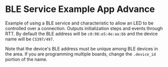 # BLE Service Example App Advance

Example of using a BLE service and characteristic to allow an LED to be
controlled over a connection. Outputs initialization steps and events through
RTT. By default the BLE address will be `c0:98:e5:4e:aa:bb` and the device name
will be `CS397/497`.

Note that the device's BLE address must be unique among BLE devices in the
area. If you are programming multiple boards, change the `.device_id` portion
of the name.
